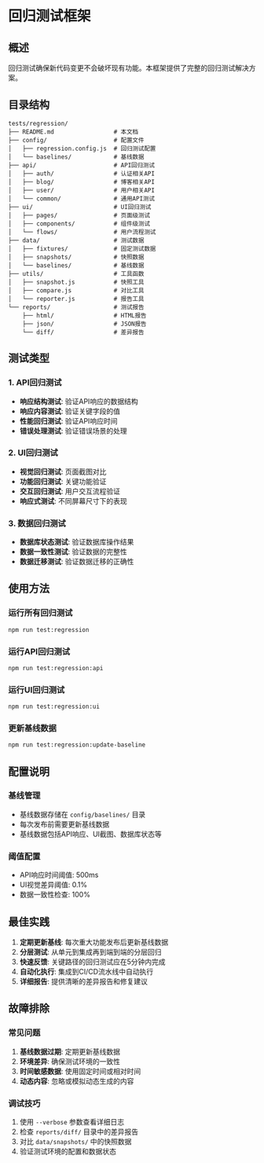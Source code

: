 # 回归测试框架

## 概述

回归测试确保新代码变更不会破坏现有功能。本框架提供了完整的回归测试解决方案。

## 目录结构

```
tests/regression/
├── README.md                 # 本文档
├── config/                   # 配置文件
│   ├── regression.config.js  # 回归测试配置
│   └── baselines/            # 基线数据
├── api/                      # API回归测试
│   ├── auth/                 # 认证相关API
│   ├── blog/                 # 博客相关API
│   ├── user/                 # 用户相关API
│   └── common/               # 通用API测试
├── ui/                       # UI回归测试
│   ├── pages/                # 页面级测试
│   ├── components/           # 组件级测试
│   └── flows/                # 用户流程测试
├── data/                     # 测试数据
│   ├── fixtures/             # 固定测试数据
│   ├── snapshots/            # 快照数据
│   └── baselines/            # 基线数据
├── utils/                    # 工具函数
│   ├── snapshot.js           # 快照工具
│   ├── compare.js            # 对比工具
│   └── reporter.js           # 报告工具
└── reports/                  # 测试报告
    ├── html/                 # HTML报告
    ├── json/                 # JSON报告
    └── diff/                 # 差异报告
```

## 测试类型

### 1. API回归测试
- **响应结构测试**: 验证API响应的数据结构
- **响应内容测试**: 验证关键字段的值
- **性能回归测试**: 验证API响应时间
- **错误处理测试**: 验证错误场景的处理

### 2. UI回归测试
- **视觉回归测试**: 页面截图对比
- **功能回归测试**: 关键功能验证
- **交互回归测试**: 用户交互流程验证
- **响应式测试**: 不同屏幕尺寸下的表现

### 3. 数据回归测试
- **数据库状态测试**: 验证数据库操作结果
- **数据一致性测试**: 验证数据的完整性
- **数据迁移测试**: 验证数据迁移的正确性

## 使用方法

### 运行所有回归测试
```bash
npm run test:regression
```

### 运行API回归测试
```bash
npm run test:regression:api
```

### 运行UI回归测试
```bash
npm run test:regression:ui
```

### 更新基线数据
```bash
npm run test:regression:update-baseline
```

## 配置说明

### 基线管理
- 基线数据存储在 `config/baselines/` 目录
- 每次发布前需要更新基线数据
- 基线数据包括API响应、UI截图、数据库状态等

### 阈值配置
- API响应时间阈值: 500ms
- UI视觉差异阈值: 0.1%
- 数据一致性检查: 100%

## 最佳实践

1. **定期更新基线**: 每次重大功能发布后更新基线数据
2. **分层测试**: 从单元到集成再到端到端的分层回归
3. **快速反馈**: 关键路径的回归测试应在5分钟内完成
4. **自动化执行**: 集成到CI/CD流水线中自动执行
5. **详细报告**: 提供清晰的差异报告和修复建议

## 故障排除

### 常见问题
1. **基线数据过期**: 定期更新基线数据
2. **环境差异**: 确保测试环境的一致性
3. **时间敏感数据**: 使用固定时间或相对时间
4. **动态内容**: 忽略或模拟动态生成的内容

### 调试技巧
1. 使用 `--verbose` 参数查看详细日志
2. 检查 `reports/diff/` 目录中的差异报告
3. 对比 `data/snapshots/` 中的快照数据
4. 验证测试环境的配置和数据状态